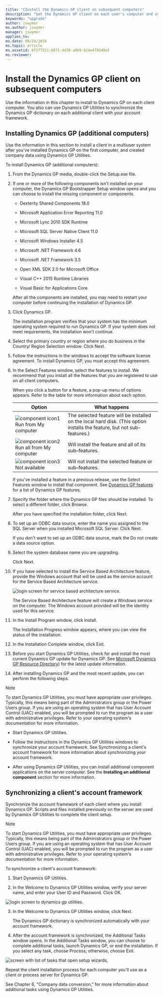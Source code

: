 ```yaml
---
title: "CInstall the Dynamics GP client on subsequent computers"
description: "Get the Dynamics GP client on each user's computer and synchronize data with the server."
keywords: "upgrade"
author: jswymer
ms.author: jswymer
manager: jswymer
applies_to: 
ms.date: 08/24/2018
ms.topic: article
ms.assetid: 6f2f7511-6871-4d78-a9b9-824e479348e5
ms.reviewer: 
---
```


# Install the Dynamics GP client on subsequent computers

Use the information in this chapter to install to Dynamics GP on each client computer. You also can use Dynamics GP Utilities to synchronize the Dynamics GP dictionary on each additional client with your account framework.

## Installing Dynamics GP (additional computers)

Use the information in this section to install a client in a multiuser system after you've installed Dynamics GP on the first computer, and created company data using Dynamics GP Utilities.

To install Dynamics GP (additional computers):

1. From the Dynamics GP media, double-click the Setup.exe file.

2. If one or more of the following components isn't installed on your computer, the Dynamics GP Bootstrapper Setup window opens and you can choose to install the missing component or components.

    - Dexterity Shared Components 18.0

    - Microsoft Application Error Reporting 11.0

    - Microsoft Lync 2010 SDK Runtime

    - Microsoft SQL Server Native Client 11.0

    - Microsoft Windows Installer 4.5

    - Microsoft .NET Framework 4.6

    - Microsoft .NET Framework 3.5

    - Open XML SDK 2.0 for Microsoft Office

    - Visual C++ 2015 Runtime Libraries

    - Visual Basic for Applications Core

    After all the components are installed, you may need to restart your computer before continuing the installation of Dynamics GP.

3. Click Dynamics GP.

    The installation program verifies that your system has the minimum operating system required to run Dynamics GP. If your system does not meet requirements, the installation won't continue.

4. Select the primary country or region where you do business in the Country/ Region Selection window. Click Next.

5. Follow the instructions in the windows to accept the software license agreement. To install Dynamics GP, you must accept this agreement.

6. In the Select Features window, select the features to install. We recommend that you install all the features that you are registered to use on all client computers.

    When you click a button for a feature, a pop-up menu of options appears. Refer to the table for more information about each option.

    | Option | What happens |
    |--|--|
    | ![component icon1](media/installed-component.png "Component icon") Run from My computer | The selected feature will be installed on the local hard disk. (This option installs the feature, but not sub–features.)  |
    | ![component icon2](media/installed-component.png "Component icon") Run all from My computer | Will install the feature and all of its sub–features.  |
    | ![component icon3](media/not-installed-component.png "Component icon") Not available | Will not install the selected feature or sub–features.  |

    If you've installed a feature in a previous release, use the Select Features window to install that component. See [Dynamics GP features](/dynamics-gp/installation/installing-additional-components#dynamics-gp-features) for a list of Dynamics GP features.

7. Specify the folder where the Dynamics GP files should be installed. To select a different folder, click Browse.

    After you have specified the installation folder, click Next.

8. To set up an ODBC data source, enter the name you assigned to the SQL Server when you installed Microsoft SQL Server. Click Next.

    If you don't want to set up an ODBC data source, mark the Do not create a data source option.

9. Select the system database name you are upgrading.

    Click Next.

10. If you have selected to install the Service Based Architecture feature, provide the Windows account that will be used as the service account for the Service Based Architecture service.

    ![login screen for service based architecture service.](media/service-based-architecture-login.png "Login screen")  

    The Service Based Architecture feature will create a Windows service on the computer. The Windows account provided will be the identity used for this service.

11. In the Install Program window, click Install.

    The Installation Progress window appears, where you can view the status of the installation.

12. In the Installation Complete window, click Exit.

13. Before you start Dynamics GP Utilities, check for and install the most current Dynamics GP update for Dynamics GP. See [Microsoft Dynamics GP Resource Directory](../resources.md)) for the latest update information.

14. After installing Dynamics GP and the most recent update, you can perform the following steps.

> [!NOTE]
> To start Dynamics GP Utilities, you must have appropriate user privileges. Typically, this means being part of the Administrators group or the Power Users group. If you are using an operating system that has User Account Control (UAC) enabled, you will be prompted to run the program as a user with administrative privileges. Refer to your operating system's documentation for more information.  

- Start Dynamics GP Utilities.

- Follow the instructions in the Dynamics GP Utilities windows to synchronize your account framework. See Synchronizing a client's account framework for more information about synchronizing your account framework.

- After using Dynamics GP Utilities, you can install additional component applications on the server computer. See the **Installing an additional component** section for more information.

## Synchronizing a client's account framework

Synchronize the account framework of each client where you install Dynamics GP. Scripts and files installed previously on the server are used by Dynamics GP Utilities to complete the client setup.

> [!NOTE]
> To start Dynamics GP Utilities, you must have appropriate user privileges. Typically, this means being part of the Administrators group or the Power Users group. If you are using an operating system that has User Account Control (UAC) enabled, you will be prompted to run the program as a user with administrative privileges. Refer to your operating system's documentation for more information.  

To synchronize a client's account framework:

1. Start Dynamics GP Utilities.

2. In the Welcome to Dynamics GP Utilities window, verify your server name, and enter your User ID and Password. Click OK.

![login screen to dynamics gp utilities.](media/gp-utilities-2.png "Login screen")  

3. In the Welcome to Dynamics GP Utilities window, click Next.

    The Dynamics GP dictionary is synchronized automatically with your account framework.

4. After the account framework is synchronized, the Additional Tasks window opens. In the Additional Tasks window, you can choose to complete additional tasks, launch Dynamics GP, or end the installation. If you select any task, choose Process; otherwise, choose Exit.

![screen with list of tasks that open setup wizards.](media/gp-utilities-15.png "Task selector")  

Repeat the client installation process for each computer you'll use as a client or process server for Dynamics GP.

See Chapter 6, "Company data conversion," for more information about additional tasks using Dynamics GP Utilities.
